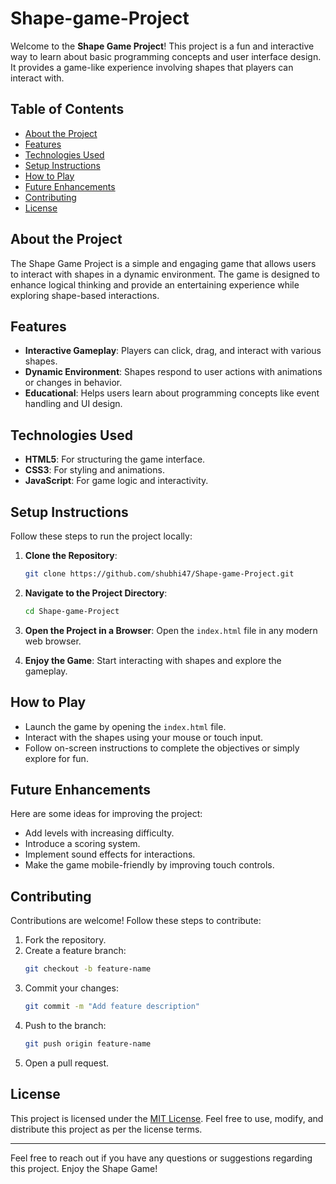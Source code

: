 # Shape-game-Project

Welcome to the **Shape Game Project**! This project is a fun and interactive way to learn about basic programming concepts and user interface design. It provides a game-like experience involving shapes that players can interact with.

## Table of Contents
- [About the Project](#about-the-project)
- [Features](#features)
- [Technologies Used](#technologies-used)
- [Setup Instructions](#setup-instructions)
- [How to Play](#how-to-play)
- [Future Enhancements](#future-enhancements)
- [Contributing](#contributing)
- [License](#license)

## About the Project
The Shape Game Project is a simple and engaging game that allows users to interact with shapes in a dynamic environment. The game is designed to enhance logical thinking and provide an entertaining experience while exploring shape-based interactions.

## Features
- **Interactive Gameplay**: Players can click, drag, and interact with various shapes.
- **Dynamic Environment**: Shapes respond to user actions with animations or changes in behavior.
- **Educational**: Helps users learn about programming concepts like event handling and UI design.

## Technologies Used
- **HTML5**: For structuring the game interface.
- **CSS3**: For styling and animations.
- **JavaScript**: For game logic and interactivity.

## Setup Instructions
Follow these steps to run the project locally:

1. **Clone the Repository**:
   ```bash
   git clone https://github.com/shubhi47/Shape-game-Project.git
   ```

2. **Navigate to the Project Directory**:
   ```bash
   cd Shape-game-Project
   ```

3. **Open the Project in a Browser**:
   Open the `index.html` file in any modern web browser.

4. **Enjoy the Game**:
   Start interacting with shapes and explore the gameplay.

## How to Play
- Launch the game by opening the `index.html` file.
- Interact with the shapes using your mouse or touch input.
- Follow on-screen instructions to complete the objectives or simply explore for fun.

## Future Enhancements
Here are some ideas for improving the project:
- Add levels with increasing difficulty.
- Introduce a scoring system.
- Implement sound effects for interactions.
- Make the game mobile-friendly by improving touch controls.

## Contributing
Contributions are welcome! Follow these steps to contribute:

1. Fork the repository.
2. Create a feature branch:
   ```bash
   git checkout -b feature-name
   ```
3. Commit your changes:
   ```bash
   git commit -m "Add feature description"
   ```
4. Push to the branch:
   ```bash
   git push origin feature-name
   ```
5. Open a pull request.

## License
This project is licensed under the [MIT License](LICENSE). Feel free to use, modify, and distribute this project as per the license terms.

---

Feel free to reach out if you have any questions or suggestions regarding this project. Enjoy the Shape Game!
